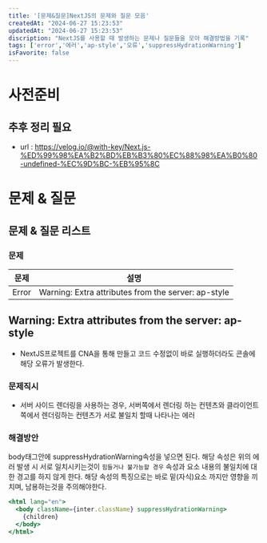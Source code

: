 ```yaml
---
title: '[문제&질문]NextJS의 문제와 질문 모음'
createdAt: "2024-06-27 15:23:53"
updatedAt: "2024-06-27 15:23:53"
discription: "NextJS를 사용할 때 발생하는 문제나 질문들을 모아 해결방법을 기록"
tags: ['error','에러','ap-style','오류','suppressHydrationWarning']
isFavorite: false
---
```

# 사전준비
## 추후 정리 필요
- url : https://velog.io/@with-key/Next.js-%ED%99%98%EA%B2%BD%EB%B3%80%EC%88%98%EA%B0%80-undefined-%EC%9D%BC-%EB%95%8C

# 문제 & 질문
## 문제 & 질문 리스트
### 문제
|문제|설명|
|--|--|
|Error|Warning: Extra attributes from the server: ap-style|
## Warning: Extra attributes from the server: ap-style
- NextJS프로젝트를 CNA을 통해 만들고 코드 수정없이 바로 실행하더라도 콘솔에 해당 오류가 발생한다. 
### 문제직시
- 서버 사이드 렌더링을 사용하는 경우, 서버쪽에서 렌더링 하는 컨텐츠와 클라이언트쪽에서 렌더링하는 컨텐츠가 서로 불일치 할때 나타나는 에러
### 해결방안
body태그안에 suppressHydrationWarning속성을 넣으면 된다. 해당 속성은 위의 에러 발생 시 서로 일치시키는것이 `힘들거나 불가능할 경우` 속성과 요소 내용의 불일치에 대한 경고를 하지 않게 한다. 해당 속성의 특징으로는 바로 밑(자식)요소 까지만 영향을 끼치며, 남용하는것을 주의해야한다.
```jsx
<html lang="en">
  <body className={inter.className} suppressHydrationWarning>
    {children}
  </body>
</html>
```